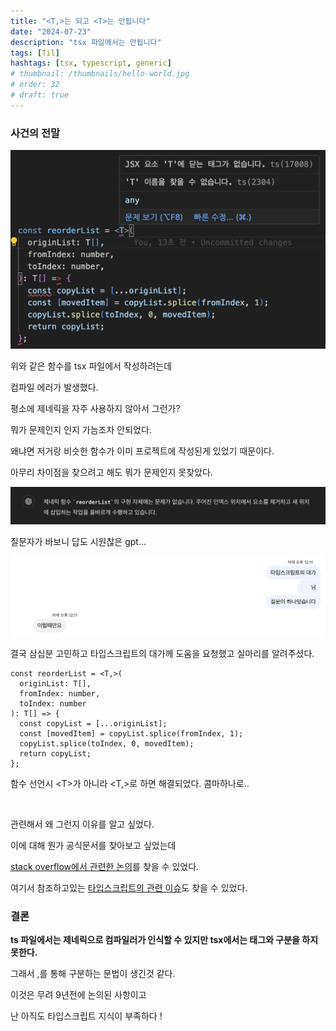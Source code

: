 ```yaml
---
title: "<T,>는 되고 <T>는 안됩니다"
date: "2024-07-23"
description: "tsx 파일에서는 안됩니다"
tags: [Til]
hashtags: [tsx, typescript, generic]
# thumbnail: /thumbnails/hello-world.jpg
# order: 32
# draft: true
---
```


### 사건의 전말

<img src="./images/24-07-23-1.png" alt="compile error2"/>

위와 같은 함수를 tsx 파일에서 작성하려는데

컴파일 에러가 발생했다.

평소에 제네릭을 자주 사용하지 않아서 그런가?

뭐가 문제인지 인지 가늠조차 안되었다.

왜냐면 저거랑 비슷한 함수가 이미 프로젝트에 작성된게 있었기 때문이다.

아무리 차이점을 찾으려고 해도 뭐가 문제인지 못찾았다.

<img src="./images/24-07-23-2.png" alt="gpt"/>

질문자가 바보니 답도 시원찮은 gpt...

<img src="./images/24-07-23-3.png" alt="chat"/>

결국 삼십분 고민하고 타입스크립트의 대가께 도움을 요청했고 실마리를 알려주셨다.

```tsx
const reorderList = <T,>(
  originList: T[],
  fromIndex: number,
  toIndex: number
): T[] => {
  const copyList = [...originList];
  const [movedItem] = copyList.splice(fromIndex, 1);
  copyList.splice(toIndex, 0, movedItem);
  return copyList;
};
```

함수 선언시 \<T\>가 아니라 <T,>로 하면 해결되었다. 콤마하나로..

<br/>

관련해서 왜 그런지 이유를 알고 싶었다.

이에 대해 뭔가 공식문서를 찾아보고 싶었는데

[stack overflow에서 관련한 논의](https://stackoverflow.com/questions/32696475/typescript-tsx-and-generic-parameters)를 찾을 수 있었다.

여기서 참조하고있는 [타입스크립트의 관련 이슈](https://github.com/microsoft/TypeScript/issues/4922)도 찾을 수 있었다.

### 결론

<b>ts 파일에서는 제네릭으로 컴파일러가 인식할 수 있지만 tsx에서는 태그와 구분을 하지 못한다.</b>

그래서 ,를 통해 구분하는 문법이 생긴것 같다.

이것은 무려 9년전에 논의된 사항이고

난 아직도 타입스크립트 지식이 부족하다 !

